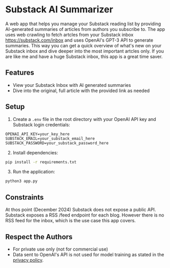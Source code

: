 # Substack AI Summarizer

A web app that helps you manage your Substack reading list by providing AI-generated summaries of articles from authors you subscribe to. The app uses web crawling to fetch artcles from your Substack inbox https://substack.com/inbox and uses OpenAI's GPT-3 API to generate summaries. This way you can get a quick overview of what's new on your Substack inbox and dive deeper into the most important artcles only. If you are like me and have a huge Substack inbox, this app is a great time saver.

## Features

- View your Substack Inbox with AI generated summaries
- Dive into the original, full article with the provided link as needed

## Setup

1. Create a `.env` file in the root directory with your OpenAI API key and Substack login credentials:
```
OPENAI_API_KEY=your_key_here
SUBSTACK_EMAIL=your_substack_email_here
SUBSTACK_PASSWORD=your_substack_password_here
```

2. Install dependencies:
```bash
pip install -r requirements.txt
```

3. Run the application:
```bash
python3 app.py
```

## Constraints
At thos point (December 2024) Substack does not expose a public API. Substack exposes a RSS /feed endpoint for each blog. However there is no RSS feed for the inbox, which is the use case this app covers. 

## Respect the Authors
- For private use only (not for commercial use)
- Data sent to OpenAI's API is not used for model training as stated in the [privacy policy](https://platform.openai.com/docs/concepts/privacy).